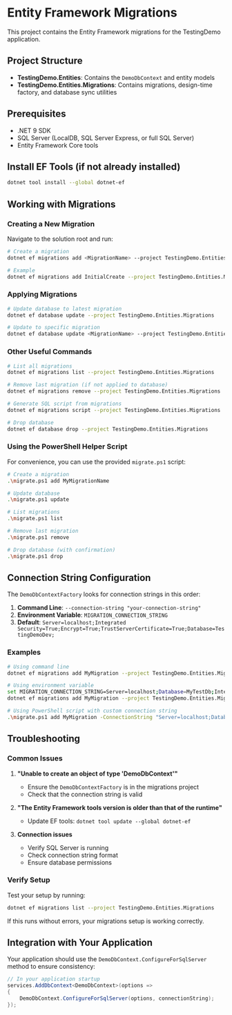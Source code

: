 # Entity Framework Migrations

This project contains the Entity Framework migrations for the TestingDemo application.

## Project Structure

- **TestingDemo.Entities**: Contains the `DemoDbContext` and entity models
- **TestingDemo.Entities.Migrations**: Contains migrations, design-time factory, and database sync utilities

## Prerequisites

- .NET 9 SDK
- SQL Server (LocalDB, SQL Server Express, or full SQL Server)
- Entity Framework Core tools

## Install EF Tools (if not already installed)

```bash
dotnet tool install --global dotnet-ef
```

## Working with Migrations

### Creating a New Migration

Navigate to the solution root and run:

```bash
# Create a migration
dotnet ef migrations add <MigrationName> --project TestingDemo.Entities.Migrations

# Example
dotnet ef migrations add InitialCreate --project TestingDemo.Entities.Migrations
```

### Applying Migrations

```bash
# Update database to latest migration
dotnet ef database update --project TestingDemo.Entities.Migrations

# Update to specific migration
dotnet ef database update <MigrationName> --project TestingDemo.Entities.Migrations
```

### Other Useful Commands

```bash
# List all migrations
dotnet ef migrations list --project TestingDemo.Entities.Migrations

# Remove last migration (if not applied to database)
dotnet ef migrations remove --project TestingDemo.Entities.Migrations

# Generate SQL script from migrations
dotnet ef migrations script --project TestingDemo.Entities.Migrations

# Drop database
dotnet ef database drop --project TestingDemo.Entities.Migrations
```

### Using the PowerShell Helper Script

For convenience, you can use the provided `migrate.ps1` script:

```bash
# Create a migration
.\migrate.ps1 add MyMigrationName

# Update database
.\migrate.ps1 update

# List migrations
.\migrate.ps1 list

# Remove last migration
.\migrate.ps1 remove

# Drop database (with confirmation)
.\migrate.ps1 drop
```

## Connection String Configuration

The `DemoDbContextFactory` looks for connection strings in this order:

1. **Command Line**: `--connection-string "your-connection-string"`
2. **Environment Variable**: `MIGRATION_CONNECTION_STRING`
3. **Default**: `Server=localhost;Integrated Security=True;Encrypt=True;TrustServerCertificate=True;Database=TestingDemoDev;`

### Examples

```bash
# Using command line
dotnet ef migrations add MyMigration --project TestingDemo.Entities.Migrations -- --connection-string "Server=localhost;Database=MyTestDb;Integrated Security=True;Encrypt=True;TrustServerCertificate=True;"

# Using environment variable
set MIGRATION_CONNECTION_STRING=Server=localhost;Database=MyTestDb;Integrated Security=True;Encrypt=True;TrustServerCertificate=True;
dotnet ef migrations add MyMigration --project TestingDemo.Entities.Migrations

# Using PowerShell script with custom connection string
.\migrate.ps1 add MyMigration -ConnectionString "Server=localhost;Database=MyTestDb;Integrated Security=True;Encrypt=True;TrustServerCertificate=True;"
```

## Troubleshooting

### Common Issues

1. **"Unable to create an object of type 'DemoDbContext'"**
   - Ensure the `DemoDbContextFactory` is in the migrations project
   - Check that the connection string is valid

2. **"The Entity Framework tools version is older than that of the runtime"**
   - Update EF tools: `dotnet tool update --global dotnet-ef`

3. **Connection issues**
   - Verify SQL Server is running
   - Check connection string format
   - Ensure database permissions

### Verify Setup

Test your setup by running:

```bash
dotnet ef migrations list --project TestingDemo.Entities.Migrations
```

If this runs without errors, your migrations setup is working correctly.

## Integration with Your Application

Your application should use the `DemoDbContext.ConfigureForSqlServer` method to ensure consistency:

```csharp
// In your application startup
services.AddDbContext<DemoDbContext>(options =>
{
    DemoDbContext.ConfigureForSqlServer(options, connectionString);
});
